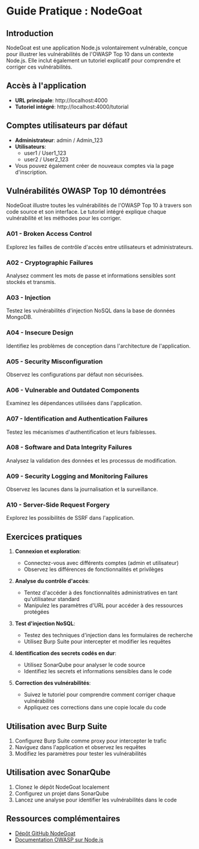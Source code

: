 # Guide Pratique : NodeGoat

## Introduction
NodeGoat est une application Node.js volontairement vulnérable, conçue pour illustrer les vulnérabilités de l'OWASP Top 10 dans un contexte Node.js. Elle inclut également un tutoriel explicatif pour comprendre et corriger ces vulnérabilités.

## Accès à l'application
- **URL principale**: http://localhost:4000
- **Tutoriel intégré**: http://localhost:4000/tutorial

## Comptes utilisateurs par défaut
- **Administrateur**: admin / Admin_123
- **Utilisateurs**:
  - user1 / User1_123
  - user2 / User2_123
- Vous pouvez également créer de nouveaux comptes via la page d'inscription.

## Vulnérabilités OWASP Top 10 démontrées
NodeGoat illustre toutes les vulnérabilités de l'OWASP Top 10 à travers son code source et son interface. Le tutoriel intégré explique chaque vulnérabilité et les méthodes pour les corriger.

### A01 - Broken Access Control
Explorez les failles de contrôle d'accès entre utilisateurs et administrateurs.

### A02 - Cryptographic Failures
Analysez comment les mots de passe et informations sensibles sont stockés et transmis.

### A03 - Injection
Testez les vulnérabilités d'injection NoSQL dans la base de données MongoDB.

### A04 - Insecure Design
Identifiez les problèmes de conception dans l'architecture de l'application.

### A05 - Security Misconfiguration
Observez les configurations par défaut non sécurisées.

### A06 - Vulnerable and Outdated Components
Examinez les dépendances utilisées dans l'application.

### A07 - Identification and Authentication Failures
Testez les mécanismes d'authentification et leurs faiblesses.

### A08 - Software and Data Integrity Failures
Analysez la validation des données et les processus de modification.

### A09 - Security Logging and Monitoring Failures
Observez les lacunes dans la journalisation et la surveillance.

### A10 - Server-Side Request Forgery
Explorez les possibilités de SSRF dans l'application.

## Exercices pratiques
1. **Connexion et exploration**:
   - Connectez-vous avec différents comptes (admin et utilisateur)
   - Observez les différences de fonctionnalités et privilèges

2. **Analyse du contrôle d'accès**:
   - Tentez d'accéder à des fonctionnalités administratives en tant qu'utilisateur standard
   - Manipulez les paramètres d'URL pour accéder à des ressources protégées

3. **Test d'injection NoSQL**:
   - Testez des techniques d'injection dans les formulaires de recherche
   - Utilisez Burp Suite pour intercepter et modifier les requêtes

4. **Identification des secrets codés en dur**:
   - Utilisez SonarQube pour analyser le code source
   - Identifiez les secrets et informations sensibles dans le code

5. **Correction des vulnérabilités**:
   - Suivez le tutoriel pour comprendre comment corriger chaque vulnérabilité
   - Appliquez ces corrections dans une copie locale du code

## Utilisation avec Burp Suite
1. Configurez Burp Suite comme proxy pour intercepter le trafic
2. Naviguez dans l'application et observez les requêtes
3. Modifiez les paramètres pour tester les vulnérabilités

## Utilisation avec SonarQube
1. Clonez le dépôt NodeGoat localement
2. Configurez un projet dans SonarQube
3. Lancez une analyse pour identifier les vulnérabilités dans le code

## Ressources complémentaires
- [Dépôt GitHub NodeGoat](https://github.com/OWASP/NodeGoat)
- [Documentation OWASP sur Node.js](https://owasp.org/www-project-nodejs-goat/)
